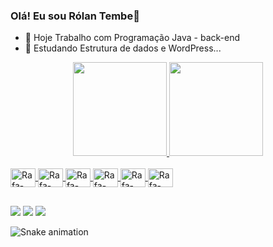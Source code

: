 ### Olá! Eu sou Rólan Tembe👋

- 🔭 Hoje Trabalho com Programação Java - back-end
- 🌱 Estudando Estrutura de dados e WordPress...


<div align="center">
  <a href="https://github.com/RolanCT">
  <img height="150em" src="https://github-readme-stats.vercel.app/api?username=RolanCT&show_icons=true&theme=dracula&include_all_commits=true&count_private=true"/>
  <img height="150em" src="https://github-readme-stats.vercel.app/api/top-langs/?username=RolanCT&layout=compact&langs_count=7&theme=dracula"/>
    
</div>
  
<div style="display: inline_block"><br>
<img align="center" alt="Rafa-Paython" height="30" width="40" src="https://cdn.jsdelivr.net/gh/devicons/devicon/icons/java/java-original-wordmark.svg" />
<img align="center" alt="Rafa-Java" height="30" width="40" src="https://cdn.jsdelivr.net/gh/devicons/devicon/icons/python/python-original.svg" />
<img align="center" alt="Rafa-Android" height="30" width="40" src="https://cdn.jsdelivr.net/gh/devicons/devicon/icons/linux/linux-original.svg" />
<img align="center" alt="Rafa-Linux" height="30" width="40" src="https://cdn.jsdelivr.net/gh/devicons/devicon/icons/androidstudio/androidstudio-original.svg" />
<img align="center" alt="Rafa-Linux" height="30" width="40" src="https://cdn.jsdelivr.net/gh/devicons/devicon/icons/html5/html5-original-wordmark.svg" />
<img align="center" alt="Rafa-WordPress" height="30" width="40" src="https://cdn.jsdelivr.net/gh/devicons/devicon/icons/wordpress/wordpress-plain.svg" />
</div>      
 		
  ##
<div>
    <a href="https://instagram.com/rolan_tembe" target="_blank"><img src="https://img.shields.io/badge/-Instagram-%23E4405F?style=for-the-badge&logo=instagram&logoColor=blue" target="_blank"></a>
   <a href = "mailto:rolantembe37@gmail.com"><img src="https://img.shields.io/badge/-Gmail-%23333?style=for-the-badge&logo=gmail&logoColor=red" target="_blank"></a>
  <a href="www.linkedin.com/in/rólan-tembe-330011199" target="_blank"><img src="https://img.shields.io/badge/-LinkedIn-%230077B5?style=for-the-badge&logo=linkedin&logoColor=white" target="_blank"></a> 
  
   ![Snake animation](https://github.com/RolanCT/RolanCT/blob/output/github-contribution-grid-snake.svg)
</div>


